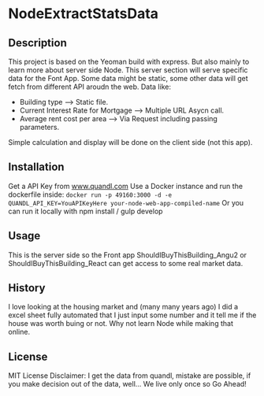 # NodeExtractStatsData

## Description

This project is based on the Yeoman build with express. But also mainly to learn more about server side Node. This server section will serve specific data for the Font App. Some data might be static, some other data will get fetch from different API aroudn the web. 
Data like: 
- Building type --> Static file.
- Current Interest Rate for Mortgage --> Multiple URL Asycn call.
- Average rent cost per area --> Via Request including passing parameters.

Simple calculation and display will be done on the client side (not this app). 

## Installation

Get a API Key from www.quandl.com
Use a Docker instance and run the dockerfile inside:
`docker run -p 49160:3000 -d -e QUANDL_API_KEY=YouAPIKeyHere your-node-web-app-compiled-name`
Or you can run it locally with npm install / gulp develop

## Usage

This is the server side so the Front app ShouldIBuyThisBuilding_Angu2 or ShouldIBuyThisBuilding_React can get access to some real market data.

## History

I love looking at the housing market and (many many years ago) I did a excel sheet fully automated that I just input some number and it tell me if the house was worth buing or not. Why not learn Node while making that online.


## License

MIT License
Disclaimer: I get the data from quandl, mistake are possible, if you make decision out of the data, well... We live only once so Go Ahead!





